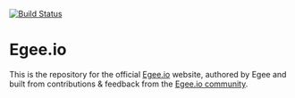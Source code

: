 [![Build Status](https://travis-ci.org/egee-irl/egeeio.svg?branch=master)](https://travis-ci.org/egee-irl/egeeio)

# Egee.io
This is the repository for the official [Egee.io](egee.io) website, authored by Egee and built from contributions & feedback from the [Egee.io community](https://discord.gg/EMbcgR8).
